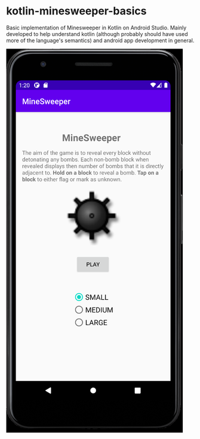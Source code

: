 # kotlin-minesweeper-basics
Basic implementation of Minesweeper in Kotlin on Android Studio. 
Mainly developed to help understand kotlin (although probably should have used more of the language's semantics) and android app development in general.

![](preview/minesweeper-preview.png)

